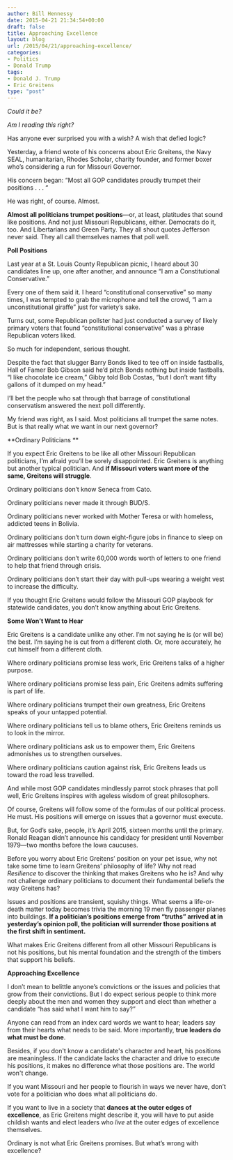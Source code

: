 ```yaml
---
author: Bill Hennessy
date: 2015-04-21 21:34:54+00:00
draft: false
title: Approaching Excellence
layout: blog
url: /2015/04/21/approaching-excellence/
categories:
- Politics
- Donald Trump
tags:
- Donald J. Trump
- Eric Greitens
type: "post"
---
```


_Could it be?_

_Am I reading this right?_

Has anyone ever surprised you with a wish? A wish that defied logic?

Yesterday, a friend wrote of his concerns about Eric Greitens, the Navy SEAL, humanitarian, Rhodes Scholar, charity founder, and former boxer who’s considering a run for Missouri Governor.

His concern began: “Most all GOP candidates proudly trumpet their positions . . . “

He was right, of course. Almost.

**Almost all politicians trumpet positions**—or, at least, platitudes that sound like positions. And not just Missouri Republicans, either. Democrats do it, too. And Libertarians and Green Party. They all shout quotes Jefferson never said. They all call themselves names that poll well.

**Poll Positions**

Last year at a St. Louis County Republican picnic, I heard about 30 candidates line up, one after another, and announce “I am a Constitutional Conservative.”

Every one of them said it. I heard “constitutional conservative” so many times, I was tempted to grab the microphone and tell the crowd, “I am a unconstitutional giraffe” just for variety’s sake.

Turns out, some Republican pollster had just conducted a survey of likely primary voters that found “constitutional conservative” was a phrase Republican voters liked.

So much for independent, serious thought.

Despite the fact that slugger Barry Bonds liked to tee off on inside fastballs, Hall of Famer Bob Gibson said he’d pitch Bonds nothing but inside fastballs. “I like chocolate ice cream,” Gibby told Bob Costas, “but I don’t want fifty gallons of it dumped on my head.”

I’ll bet the people who sat through that barrage of constitutional conservatism answered the next poll differently.

My friend was right, as I said. Most politicians all trumpet the same notes. But is that really what we want in our next governor?

**Ordinary Politicians **

If you expect Eric Greitens to be like all other Missouri Republican politicians, I’m afraid you’ll be sorely disappointed. Eric Greitens is anything but another typical politician. And **if Missouri voters want more of the same, Greitens will struggle**.

Ordinary politicians don’t know Seneca from Cato.

Ordinary politicians never made it through BUD/S.

Ordinary politicians never worked with Mother Teresa or with homeless, addicted teens in Bolivia.

Ordinary politicians don’t turn down eight-figure jobs in finance to sleep on air mattresses while starting a charity for veterans.

Ordinary politicians don’t write 60,000 words worth of letters to one friend to help that friend through crisis.

Ordinary politicians don’t start their day with pull-ups wearing a weight vest to increase the difficulty.

If you thought Eric Greitens would follow the Missouri GOP playbook for statewide candidates, you don’t know anything about Eric Greitens.

**Some Won’t Want to Hear**

Eric Greitens is a candidate unlike any other. I’m not saying he is (or will be) the best. I’m saying he is cut from a different cloth. Or, more accurately, he cut himself from a different cloth.

Where ordinary politicians promise less work, Eric Greitens talks of a higher purpose.

Where ordinary politicians promise less pain, Eric Greitens admits suffering is part of life.

Where ordinary politicians trumpet their own greatness, Eric Greitens speaks of your untapped potential.

Where ordinary politicians tell us to blame others, Eric Greitens reminds us to look in the mirror.

Where ordinary politicians ask us to empower them, Eric Greitens admonishes us to strengthen ourselves.

Where ordinary politicians caution against risk, Eric Greitens leads us toward the road less travelled.

And while most GOP candidates mindlessly parrot stock phrases that poll well, Eric Greitens inspires with ageless wisdom of great philosophers.

Of course, Greitens will follow some of the formulas of our political process. He must. His positions will emerge on issues that a governor must execute.

But, for God’s sake, people, it’s April 2015, sixteen months until the primary. Ronald Reagan didn’t announce his candidacy for president until November 1979—two months before the Iowa caucuses.

Before you worry about Eric Greitens’ position on your pet issue, why not take some time to learn Greitens’ philosophy of life? Why not read _Resilience_ to discover the thinking that makes Greitens who he is? And why not challenge ordinary politicians to document their fundamental beliefs the way Greitens has?

Issues and positions are transient, squishy things. What seems a life-or-death matter today becomes trivia the morning 19 men fly passenger planes into buildings. **If a politician’s positions emerge from “truths” arrived at in yesterday’s opinion poll, the politician will surrender those positions at the first shift in sentiment.**

What makes Eric Greitens different from all other Missouri Republicans is not his positions, but his mental foundation and the strength of the timbers that support his beliefs.

**Approaching Excellence**

I don’t mean to belittle anyone’s convictions or the issues and policies that grow from their convictions. But I do expect serious people to think more deeply about the men and women they support and elect than whether a candidate “has said what I want him to say?”

Anyone can read from an index card words we want to hear; leaders say from their hearts what needs to be said. More importantly, **true leaders do what must be done**.

Besides, if you don't know a candidate's character and heart, his positions are meaningless. If the candidate lacks the character and drive to execute his positions, it makes no difference what those positions are. The world won't change.

If you want Missouri and her people to flourish in ways we never have, don’t vote for a politician who does what all politicians do.

If you want to live in a society that **dances at the outer edges of excellence**, as Eric Greitens might describe it, you will have to put aside childish wants and elect leaders who _live_ at the outer edges of excellence themselves.

Ordinary is not what Eric Greitens promises. But what’s wrong with excellence?

 
